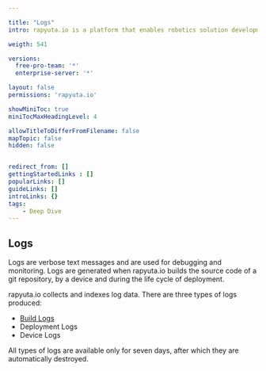 ```yaml
---

title: "Logs"
intro: rapyuta.io is a platform that enables robotics solution development by providing the necessary software infrastructure and facilitating the interaction between multiple stakeholders who contribute to the solution development.

weigth: 541

versions:
  free-pro-team: '*'
  enterprise-server: '*'

layout: false
permissions: 'rapyuta.io'

showMiniToc: true
miniTocMaxHeadingLevel: 4

allowTitleToDifferFromFilename: false
mapTopic: false
hidden: false


redirect_from: []
gettingStartedLinks : []
popularLinks: []
guideLinks: []
introLinks: {}
tags:
    - Deep Dive
---
```

## Logs

Logs are verbose text messages and are used for debugging and monitoring. Logs are generated when rapyuta.io builds the source code of a git repository, by a device and during the life cycle of deployment.

rapyuta.io collects and indexes log data. There are three types of logs produced:

* [Build Logs](/3_how-tos/35_tooling_and_debugging/debugging-logs/)
* Deployment Logs
* Device Logs

All types of logs are available only for seven days, after which they are automatically destroyed.